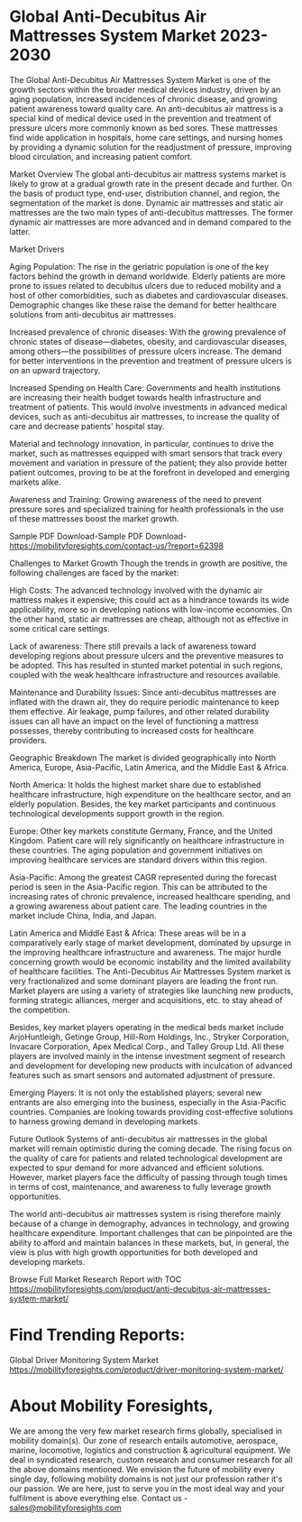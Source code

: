 # Global Anti-Decubitus Air Mattresses System Market 2023-2030
The Global Anti-Decubitus Air Mattresses System Market is one of the growth sectors within the broader medical devices industry, driven by an aging population, increased incidences of chronic disease, and growing patient awareness toward quality care. An anti-decubitus air mattress is a special kind of medical device used in the prevention and treatment of pressure ulcers more commonly known as bed sores. These mattresses find wide application in hospitals, home care settings, and nursing homes by providing a dynamic solution for the readjustment of pressure, improving blood circulation, and increasing patient comfort.

 Market Overview
The global anti-decubitus air mattress systems market is likely to grow at a gradual growth rate in the present decade and further. On the basis of product type, end-user, distribution channel, and region, the segmentation of the market is done. Dynamic air mattresses and static air mattresses are the two main types of anti-decubitus mattresses. The former dynamic air mattresses are more advanced and in demand compared to the latter.

Market Drivers

Aging Population: The rise in the geriatric population is one of the key factors behind the growth in demand worldwide. Elderly patients are more prone to issues related to decubitus ulcers due to reduced mobility and a host of other comorbidities, such as diabetes and cardiovascular diseases. Demographic changes like these raise the demand for better healthcare solutions from anti-decubitus air mattresses.

Increased prevalence of chronic diseases: With the growing prevalence of chronic states of disease—diabetes, obesity, and cardiovascular diseases, among others—the possibilities of pressure ulcers increase. The demand for better interventions in the prevention and treatment of pressure ulcers is on an upward trajectory.

Increased Spending on Health Care: Governments and health institutions are increasing their health budget towards health infrastructure and treatment of patients. This would involve investments in advanced medical devices, such as anti-decubitus air mattresses, to increase the quality of care and decrease patients' hospital stay.

Material and technology innovation, in particular, continues to drive the market, such as mattresses equipped with smart sensors that track every movement and variation in pressure of the patient; they also provide better patient outcomes, proving to be at the forefront in developed and emerging markets alike.

Awareness and Training: Growing awareness of the need to prevent pressure sores and specialized training for health professionals in the use of these mattresses boost the market growth.


Sample PDF Download-Sample PDF Download- https://mobilityforesights.com/contact-us/?report=62398

Challenges to Market Growth
Though the trends in growth are positive, the following challenges are faced by the market:

High Costs: The advanced technology involved with the dynamic air mattress makes it expensive; this could act as a hindrance towards its wide applicability, more so in developing nations with low-income economies. On the other hand, static air mattresses are cheap, although not as effective in some critical care settings.

Lack of awareness: There still prevails a lack of awareness toward developing regions about pressure ulcers and the preventive measures to be adopted. This has resulted in stunted market potential in such regions, coupled with the weak healthcare infrastructure and resources available.

Maintenance and Durability Issues: Since anti-decubitus mattresses are inflated with the drawn air, they do require periodic maintenance to keep them effective. Air leakage, pump failures, and other related durability issues can all have an impact on the level of functioning a mattress possesses, thereby contributing to increased costs for healthcare providers.

Geographic Breakdown
The market is divided geographically into North America, Europe, Asia-Pacific, Latin America, and the Middle East & Africa.

North America: It holds the highest market share due to established healthcare infrastructure, high expenditure on the healthcare sector, and an elderly population. Besides, the key market participants and continuous technological developments support growth in the region.

Europe: Other key markets constitute Germany, France, and the United Kingdom. Patient care will rely significantly on healthcare infrastructure in these countries. The aging population and government initiatives on improving healthcare services are standard drivers within this region.

Asia-Pacific: Among the greatest CAGR represented during the forecast period is seen in the Asia-Pacific region. This can be attributed to the increasing rates of chronic prevalence, increased healthcare spending, and a growing awareness about patient care. The leading countries in the market include China, India, and Japan.

Latin America and Middle East & Africa: These areas will be in a comparatively early stage of market development, dominated by upsurge in the improving healthcare infrastructure and awareness. The major hurdle concerning growth would be economic instability and the limited availability of healthcare facilities.
The Anti-Decubitus Air Mattresses System market is very fractionalized and some dominant players are leading the front run. Market players are using a variety of strategies like launching new products, forming strategic alliances, merger and acquisitions, etc. to stay ahead of the competition.

Besides, key market players operating in the medical beds market include ArjoHuntleigh, Getinge Group, Hill-Rom Holdings, Inc., Stryker Corporation, Invacare Corporation, Apex Medical Corp., and Talley Group Ltd. All these players are involved mainly in the intense investment segment of research and development for developing new products with inculcation of advanced features such as smart sensors and automated adjustment of pressure.

Emerging Players: It is not only the established players; several new entrants are also emerging into the business, especially in the Asia-Pacific countries. Companies are looking towards providing cost-effective solutions to harness growing demand in developing markets.

Future Outlook
Systems of anti-decubitus air mattresses in the global market will remain optimistic during the coming decade. The rising focus on the quality of care for patients and related technological development are expected to spur demand for more advanced and efficient solutions. However, market players face the difficulty of passing through tough times in terms of cost, maintenance, and awareness to fully leverage growth opportunities.

The world anti-decubitus air mattresses system is rising therefore mainly because of a change in demography, advances in technology, and growing healthcare expenditure. Important challenges that can be pinpointed are the ability to afford and maintain balances in these markets, but, in general, the view is plus with high growth opportunities for both developed and developing markets.



Browse Full Market Research Report with TOC
https://mobilityforesights.com/product/anti-decubitus-air-mattresses-system-market/





# Find Trending Reports:
Global Driver Monitoring System Market https://mobilityforesights.com/product/driver-monitoring-system-market/



# About Mobility Foresights,
We are among the very few market research firms globally, specialised in mobility domain(s). Our zone of research entails automotive, aerospace, marine, locomotive, logistics and construction & agricultural equipment. We deal in syndicated research, custom research and consumer research for all the above domains mentioned.
We envision the future of mobility every single day, following mobility domains is not just our profession rather it's our passion. We are here, just to serve you in the most ideal way and your fulfilment is above everything else. Contact us -  sales@mobilityforesights.com 





